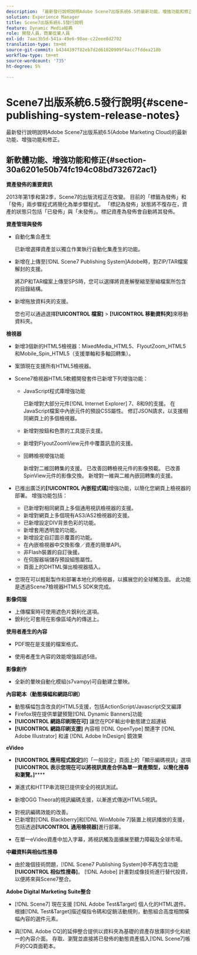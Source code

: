 ```yaml
---
description: 「最新發行說明說明Adobe Scene7出版系統6.5的最新功能、增強功能和修正，這是Adobe Marketing CloudAdobe Experience Manager解決方案的一部分。」
solution: Experience Manager
title: Scene7出版系統6.5發行說明
feature: Dynamic Media經典
role: 開發人員，商業從業人員
exl-id: 7aac3b5d-541a-49e6-98ae-c22eee8d2702
translation-type: tm+mt
source-git-commit: b4344397f82eb7d2d61020909f4acc7fddea210b
workflow-type: tm+mt
source-wordcount: '735'
ht-degree: 5%

---
```


# Scene7出版系統6.5發行說明{#scene-publishing-system-release-notes}

最新發行說明說明Adobe Scene7出版系統6.5(Adobe Marketing Cloud)的最新功能、增強功能和修正。

## 新軟體功能、增強功能和修正{#section-30a6201e50b74fc194c08bd732672ac1}

**資產發佈的重要資訊**

2013年第1季和第2季，Scene7的出版流程正在改變。 目前的「標籤為發佈」和「發佈」兩步驟程式將簡化為單步驟程式。 「標記為發佈」狀態將不復存在，資產的狀態只包括「已發佈」與「未發佈」。標記資產為發佈會自動將其發佈。

**資產管理與發佈**

* 自動化集合產生

   已新增選擇資產並以獨立作業執行自動化集產生的功能。
* 新增在上傳至[!DNL Scene7 Publishing System]Adobe時，對ZIP/TAR檔案解封的支援。

   將ZIP和TAR檔案上傳至SPS時，您可以選擇將資產解壓縮至壓縮檔案所包含的目錄結構。

* 新增拖放資料夾的支援。

   您也可以通過選擇&#x200B;**[!UICONTROL 檔案]** > **[!UICONTROL 移動資料夾]**&#x200B;來移動資料夾。

**檢視器**

* 新增3個新的HTML5檢視器：MixedMedia_HTML5、FlyoutZoom_HTML5和Mobile_Spin_HTML5（支援單軸和多軸回轉集）。

<!-- 
  [More information](http://help.adobe.com/en_US/scene7/using/WS6E593DEA-7D81-4cd6-84B0-85E8BB274176.html#WS1c46793299cf21d77e926d1613177f0a020-8000.html).  -->
* 案頭現在支援所有HTML5檢視器。

<!--   [More information](http://help.adobe.com/en_US/scene7/using/WS6E593DEA-7D81-4cd6-84B0-85E8BB274176.html#WS1c46793299cf21d77e926d1613177f0a020-8000.html). -->
* Scene7檢視器HTML5軟體開發套件已新增下列增強功能：

   * JavaScript程式庫增強功能

      已新增對大部分元件[!DNL Internet Explorer] 7、8和9的支援。 在JavaScript檔案中內嵌元件的預設CSS屬性。 修訂JSON請求，以支援相同網頁上的多個檢視器。

   * 新增對按鈕和色票的工具提示支援。
   * 新增對FlyoutZoomView元件中覆蓋訊息的支援。
   * 回轉檢視增強功能

      新增對二維回轉集的支援。 已改善回轉檢視元件的影像預載。 已改善SpinView元件的影像交換。 新增對一維與二維內嵌回轉集的支援。

* 已推出廣泛的&#x200B;**[!UICONTROL 內嵌程式碼]**&#x200B;增強功能，以簡化您網頁上檢視器的部署。 增強功能包括：

   * 已新增對相同網頁上多個通用視訊檢視器的支援。
   * 新增對網頁上多個現有AS3/AS2檢視器的支援。
   * 已新增設定DIV背景色彩的功能。
   * 新增套用透明度的功能。
   * 新增設定自訂圖示覆蓋的功能。
   * 在內嵌檢視器中交換影像／資產的簡單API。
   * 非Flash裝置的自訂後援。
   * 在伺服器端儲存預設組態屬性。
   * 頁面上的DHTML彈出檢視器插入。

* 您現在可以輕鬆製作和部署本地化的檢視器，以擴展您的全球觸及面。 此功能是透過Scene7檢視器HTML5 SDK來完成。

**影像伺服**

* 上傳檔案時可使用遮色片銳利化選項。
* 銳利化可套用在影像區域內的傳送上。

**使用者產生的內容**

* PDF現在是支援的檔案格式。

<!--   [More information](http://help.adobe.com/en_US/scene7/using/WSe8b0455615e2dc47-2df907a712f31201b35-8000.html).  -->
* 使用者產生內容的效能增強超過5倍。

**影像創作**

* 全新的暈映自動化模組(s7vampy)可自動建立暈映。

**內容範本（動態橫幅和網路印刷）**

* 動態橫幅包含改良的HTML5支援，包括ActionScript/Javascript交叉編譯
* Firefox現在提供單鍵預覽[!DNL Dynamic Banners]功能
* **[!UICONTROL 網路印刷現在可]** 讓您在PDF輸出中動態建立超連結
* **[!UICONTROL 網路印刷支援]** 內容相 [!DNL OpenType] 關連字 [!DNL Adobe Illustrator] 和濾 [!DNL Adobe InDesign] 鏡效果

**eVideo**

* **[!UICONTROL 應用程式設定]**&#x200B;的「一般設定」頁面上的「顯示編碼視訊」選項&#x200B;**[!UICONTROL 表示您現在可以將視訊資產合併為單一資產類型，以簡化搜尋和瀏覽。]******

<!--   [More information](http://help.adobe.com/en_US/scene7/using/WSCCBA9D3A-06A3-4f29-AF6B-36CBB2A655F1.html).  -->

* 漸進式和HTTP串流現已提供安全的視訊測試。

<!--   [More information](http://help.adobe.com/en_US/scene7/using/WSd968ca97bf01df72-5efde3a123268dd80f5-8000.html). -->
* 新增OGG Theora的視訊編碼支援，以漸進式傳送HTML5視訊。

<!--   [More information](http://help.adobe.com/en_US/scene7/using/WSE86ACF2B-BD50-4c48-A1D7-9CD4405B62D0.html#WS1c46793299cf21d7-39fae9c1131ba8968f7-7fff.html). -->
* 對視訊編碼效能的改善。
* 已新增對[!DNL Blackberry]和[!DNL WinMobile 7]裝置上視訊播放的支援，包括透過&#x200B;**[!UICONTROL 通用檢視器]**&#x200B;進行部署。

<!--   [More information](http://help.adobe.com/en_US/scene7/using/WS6E593DEA-7D81-4cd6-84B0-85E8BB274176.html#WS1c46793299cf21d77e926d1613177f0a020-8000.html) or the [eVideo chapter](http://help.adobe.com/en_US/scene7/using/WS53492AE1-6029-45d8-BF80-F4B5CF33EB08.html). -->

* 在單一eVideo資產中加入字幕，將視訊觸及面擴展至聽力障礙及全球市場。

<!--   See [More information](http://help.adobe.com/en_US/scene7/using/WS98ca2e6790647c06-6f6f53e137b959f094-8000.html). -->

**中繼資料與相似性搜尋**

* 由於幾個技術問題，[!DNL Scene7 Publishing System]中不再包含功能&#x200B;**[!UICONTROL 相似性搜尋]**。 [!DNL Adobe] 計畫對成像技術進行替代投資，以便將來與Scene7整合。

**Adobe Digital Marketing Suite整合**

* [!DNL Scene7] 現在支援 [!DNL Adobe Test&Target] 個人化的HTML選件。根據[!DNL Test&Target]描述檔指令碼和促銷活動規則，動態組合高度相關橫幅內容的選件元素。

* 與[!DNL Adobe CQ]的延伸整合提供以資料夾為基礎的資產存放庫同步化和統一的內容介面。 存取、瀏覽並直接將已發佈的動態資產插入[!DNL Scene7]帳戶的CQ頁面範本。

